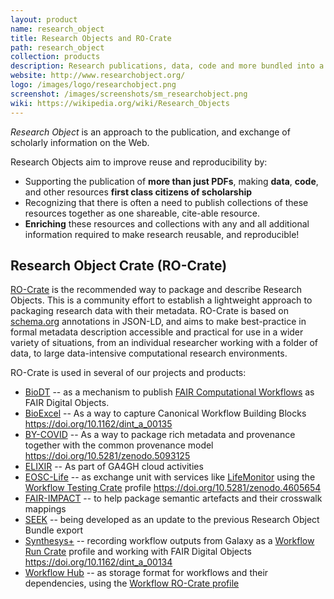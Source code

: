 ```yaml
---
layout: product
name: research_object
title: Research Objects and RO-Crate
path: research_object
collection: products
description: Research publications, data, code and more bundled into a shareable, cite-able, reusable format
website: http://www.researchobject.org/
logo: /images/logo/researchobject.png
screenshot: /images/screenshots/sm_researchobject.png
wiki: https://wikipedia.org/wiki/Research_Objects
---
```


_Research Object_ is an approach to the publication, and exchange of scholarly information on the Web.

Research Objects aim to improve reuse and reproducibility by:

* Supporting the publication of **more than just PDFs**, making **data**, **code**, and other resources **first class citizens of scholarship**
* Recognizing that there is often a need to publish collections of these resources together as one shareable, cite-able resource.
* **Enriching** these resources and collections with any and all additional information required to make research reusable, and reproducible!

## Research Object Crate (RO-Crate)

[RO-Crate](https://w3id.org/ro/crate) is the recommended way to package and describe Research Objects. This is a community effort to establish a lightweight approach to packaging research data with their metadata. RO-Crate is based on [schema.org](https://schema.org/) annotations in JSON-LD, and aims to make best-practice in formal metadata description accessible and practical for use in a wider variety of situations, from an individual researcher working with a folder of data, to large data-intensive computational research environments.

RO-Crate is used in several of our projects and products:

* [BioDT](/projects/biodt/) -- as a mechanism to publish [FAIR Computational Workflows](https://workflows.community/groups/fair/) as FAIR Digital Objects.
* [BioExcel](/projects/bioexcel/) -- As a way to capture Canonical Workflow Building Blocks <https://doi.org/10.1162/dint_a_00135>
* [BY-COVID](/projects/by-covid/) -- As a way to package rich metadata and provenance together with the common provenance model <https://doi.org/10.5281/zenodo.5093125>
* [ELIXIR](/projects/elixir/) -- As part of GA4GH cloud activities
* [EOSC-Life](/projects/eosc-life/) -- as exchange unit with services like [LifeMonitor](https://lifemonitor.eu/) using the [Workflow Testing Crate](https://lifemonitor.eu/workflow_testing_ro_crate) profile <https://doi.org/10.5281/zenodo.4605654>
* [FAIR-IMPACT](/projects/fair-impact/) -- to help package semantic artefacts and their crosswalk mappings
* [SEEK](/products/seek/) -- being developed as an update to the previous Research Object Bundle export
* [Synthesys+](/projects/synthesys/) -- recording workflow outputs from Galaxy as a [Workflow Run Crate](https://www.researchobject.org/workflow-run-crate/) profile and working with FAIR Digital Objects <https://doi.org/10.1162/dint_a_00134>
* [Workflow Hub](/products/workflowhub) -- as storage format for workflows and their dependencies, using the [Workflow RO-Crate profile](https://w3id.org/workflowhub/workflow-ro-crate/) 
